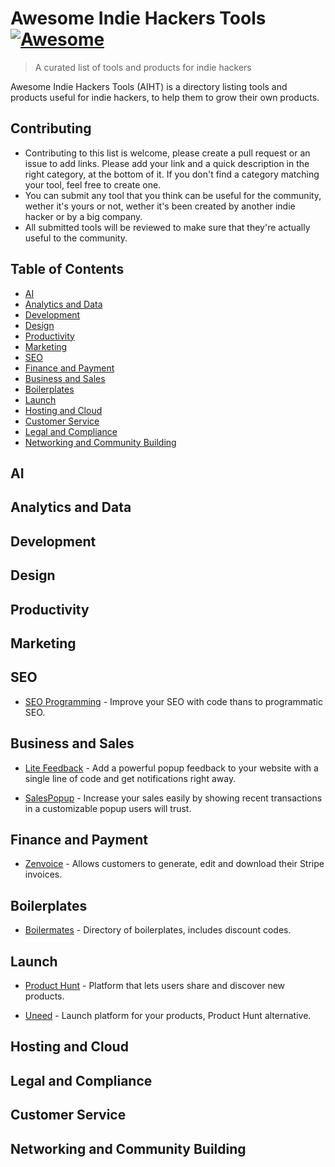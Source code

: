 # Awesome Indie Hackers Tools [![Awesome](https://awesome.re/badge-flat.svg)](https://awesome.re)
> A curated list of tools and products for indie hackers

Awesome Indie Hackers Tools (AIHT) is a directory listing tools and products useful for indie hackers, to help them to grow their own products.

## Contributing

- Contributing to this list is welcome, please create a pull request or an issue to add links. Please add your link and a quick description in the right category, at the bottom of it. If you don't find a category matching your tool, feel free to create one.
- You can submit any tool that you think can be useful for the community, wether it's yours or not, wether it's been created by another indie hacker or by a big company.
- All submitted tools will be reviewed to make sure that they're actually useful to the community.

## Table of Contents

- [AI](#ai)
- [Analytics and Data](#analytics-and-data)
- [Development](#development)
- [Design](#design)
- [Productivity](#productivity)
- [Marketing](#marketing)
- [SEO](#seo)
- [Finance and Payment](#finance-and-payment)
- [Business and Sales](#business-and-sales)
- [Boilerplates](#boilerplates)
- [Launch](#launch)
- [Hosting and Cloud](#hosting-and-cloud)
- [Customer Service](#customer-service)
- [Legal and Compliance](#legal-and-compliance)
- [Networking and Community Building](#networking-community-building)

## AI

## Analytics and Data

## Development

## Design 

## Productivity

## Marketing

## SEO
- [SEO Programming](https://seo-programming.com/) - Improve your SEO with code thans to programmatic SEO.

## Business and Sales
- [Lite Feedback](https://litefeedback.com/) - Add a powerful popup feedback to your website with a single line  of code and get notifications  right away.

- [SalesPopup](https://SalesPopup.io) - Increase your sales easily by showing recent transactions in a customizable popup users will trust.

## Finance and Payment
- [Zenvoice](https://zenvoice.io/) - Allows customers to generate, edit and download their Stripe invoices.

## Boilerplates
- [Boilermates](https://boilermat.es/) - Directory of boilerplates, includes discount codes.

## Launch
- [Product Hunt](https://www.producthunt.com/) - Platform that lets users share and discover new products.

- [Uneed](https://www.uneed.best/) - Launch platform for your products, Product Hunt alternative.

## Hosting and Cloud

## Legal and Compliance

## Customer Service

## Networking and Community Building